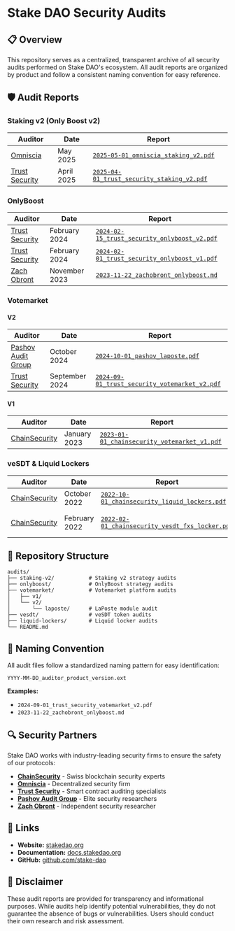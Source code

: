 # Stake DAO Security Audits

## 📋 Overview

This repository serves as a centralized, transparent archive of all security audits performed on Stake DAO's ecosystem. All audit reports are organized by product and follow a consistent naming convention for easy reference.

## 🛡️ Audit Reports

### Staking v2 (Only Boost v2)
| Auditor                                           | Date       | Report                                                                                            |
| ------------------------------------------------- | ---------- | ------------------------------------------------------------------------------------------------- |
| [Omniscia](https://omniscia.io/)                  | May 2025   | [`2025-05-01_omniscia_staking_v2.pdf`](staking-v2/2025-05-01_omniscia_staking_v2.pdf)             |
| [Trust Security](https://www.trust-security.xyz/) | April 2025 | [`2025-04-01_trust_security_staking_v2.pdf`](staking-v2/2025-04-01_trust_security_staking_v2.pdf) |

### OnlyBoost
| Auditor                                           | Date          | Report                                                                                               |
| ------------------------------------------------- | ------------- | ---------------------------------------------------------------------------------------------------- |
| [Trust Security](https://www.trust-security.xyz/) | February 2024 | [`2024-02-15_trust_security_onlyboost_v2.pdf`](onlyboost/2024-02-15_trust_security_onlyboost_v2.pdf) |
| [Trust Security](https://www.trust-security.xyz/) | February 2024 | [`2024-02-01_trust_security_onlyboost_v1.pdf`](onlyboost/2024-02-01_trust_security_onlyboost_v1.pdf) |
| [Zach Obront](https://github.com/zobront)         | November 2023 | [`2023-11-22_zachobront_onlyboost.md`](onlyboost/2023-11-22_zachobront_onlyboost.md)                 |

### Votemarket
#### V2
| Auditor                                           | Date           | Report                                                                                                     |
| ------------------------------------------------- | -------------- | ---------------------------------------------------------------------------------------------------------- |
| [Pashov Audit Group](https://www.pashov.net/)     | October 2024   | [`2024-10-01_pashov_laposte.pdf`](votemarket/v2/laposte/2024-10-01_pashov_laposte.pdf)                     |
| [Trust Security](https://www.trust-security.xyz/) | September 2024 | [`2024-09-01_trust_security_votemarket_v2.pdf`](votemarket/v2/2024-09-01_trust_security_votemarket_v2.pdf) |

#### V1
| Auditor                                     | Date         | Report                                                                                                   |
| ------------------------------------------- | ------------ | -------------------------------------------------------------------------------------------------------- |
| [ChainSecurity](https://chainsecurity.com/) | January 2023 | [`2023-01-01_chainsecurity_votemarket_v1.pdf`](votemarket/v1/2023-01-01_chainsecurity_votemarket_v1.pdf) |

### veSDT & Liquid Lockers
| Auditor                                     | Date          | Report                                                                                                      | Product            |
| ------------------------------------------- | ------------- | ----------------------------------------------------------------------------------------------------------- | ------------------ |
| [ChainSecurity](https://chainsecurity.com/) | October 2022  | [`2022-10-01_chainsecurity_liquid_lockers.pdf`](liquid-lockers/2022-10-01_chainsecurity_liquid_lockers.pdf) | Liquid Lockers     |
| [ChainSecurity](https://chainsecurity.com/) | February 2022 | [`2022-02-01_chainsecurity_vesdt_fxs_locker.pdf`](vesdt/2022-02-01_chainsecurity_vesdt_fxs_locker.pdf)      | veSDT & FXS Locker |

## 📁 Repository Structure

```
audits/
├── staking-v2/           # Staking v2 strategy audits
├── onlyboost/            # OnlyBoost strategy audits
├── votemarket/           # Votemarket platform audits
│   ├── v1/
│   └── v2/
│       └── laposte/      # LaPoste module audit
├── vesdt/                # veSDT token audits
├── liquid-lockers/       # Liquid locker audits
└── README.md
```

## 📄 Naming Convention

All audit files follow a standardized naming pattern for easy identification:

```
YYYY-MM-DD_auditor_product_version.ext
```

**Examples:**
- `2024-09-01_trust_security_votemarket_v2.pdf`
- `2023-11-22_zachobront_onlyboost.md`

## 🔍 Security Partners

Stake DAO works with industry-leading security firms to ensure the safety of our protocols:

- **[ChainSecurity](https://chainsecurity.com/)** - Swiss blockchain security experts
- **[Omniscia](https://omniscia.io/)** - Decentralized security firm
- **[Trust Security](https://www.trust-security.xyz/)** - Smart contract auditing specialists
- **[Pashov Audit Group](https://www.pashov.net/)** - Elite security researchers
- **[Zach Obront](https://github.com/zobront)** - Independent security researcher

## 🔗 Links

- **Website:** [stakedao.org](https://stakedao.org)
- **Documentation:** [docs.stakedao.org](https://docs.stakedao.org)
- **GitHub:** [github.com/stake-dao](https://github.com/stake-dao)

## 📄 Disclaimer

These audit reports are provided for transparency and informational purposes. While audits help identify potential vulnerabilities, they do not guarantee the absence of bugs or vulnerabilities. Users should conduct their own research and risk assessment.